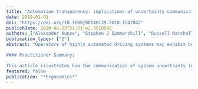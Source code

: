 ```yaml
---
title: "Automation transparency: implications of uncertainty communication for human-automation interaction and interfaces"
date: 2019-01-01
doi: "https://doi.org/10.1080/00140139.2018.1547842" 
publishDate: 2020-06-23T21:21:42.351859Z
authors: ["Alexander Kunze", "Stephen J Summerskill", "Russell Marshall", "Ashleigh J Filtness"]
publication_types: ["2"]
abstract: "Operators of highly automated driving systems may exhibit behaviour characteristic for overtrust issues due to an insufficient awareness of automation fallibility. Consequently, situation awareness in critical situations is reduced and safe driving performance following emergency takeovers is impeded. A driving simulator study was used to assess the impact of dynamically communicating system uncertainties on monitoring, trust, workload, takeovers, and physiological responses. The uncertainty information was conveyed visually using a stylised heart beat combined with a numerical display and users were engaged in a visual search task. Multilevel analysis results suggest that uncertainty communication helps operators calibrate their trust and gain situation awareness prior to critical situations, resulting in safer takeovers. In addition, eye tracking data indicate that operators can adjust their gaze behaviour in correspondence with the level of uncertainty. However, conveying uncertainties using a visual display significantly increases operator workload and impedes users in the execution of non-driving related tasks.

#### Practitioner Summary:

This article illustrates how the communication of system uncertainty information helps operators calibrate their trust in automation and, consequently, gain situation awareness. Multilevel analysis results of a driving simulator study affirm the benefits for trust calibration and highlight that operators adjust their behaviour according to multiple uncertainty levels."
featured: false
publication: "*Ergonomics*"
---
```


